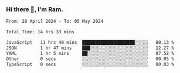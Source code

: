 ### Hi there 👋, I'm Ram.

<!--START_SECTION:waka-->

```txt
From: 28 April 2024 - To: 05 May 2024

Total Time: 14 hrs 33 mins

JavaScript   11 hrs 40 mins  ████████████████████░░░░░   80.13 %
JSON         1 hr 47 mins    ███░░░░░░░░░░░░░░░░░░░░░░   12.27 %
YAML         1 hr 5 mins     ██░░░░░░░░░░░░░░░░░░░░░░░   07.52 %
Other        0 secs          ░░░░░░░░░░░░░░░░░░░░░░░░░   00.05 %
TypeScript   0 secs          ░░░░░░░░░░░░░░░░░░░░░░░░░   00.03 %
```

<!--END_SECTION:waka-->
